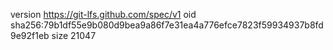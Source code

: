 version https://git-lfs.github.com/spec/v1
oid sha256:79b1df55e9b080d9bea9a86f7e31ea4a776efce7823f59934937b8fd9e92f1eb
size 21047

